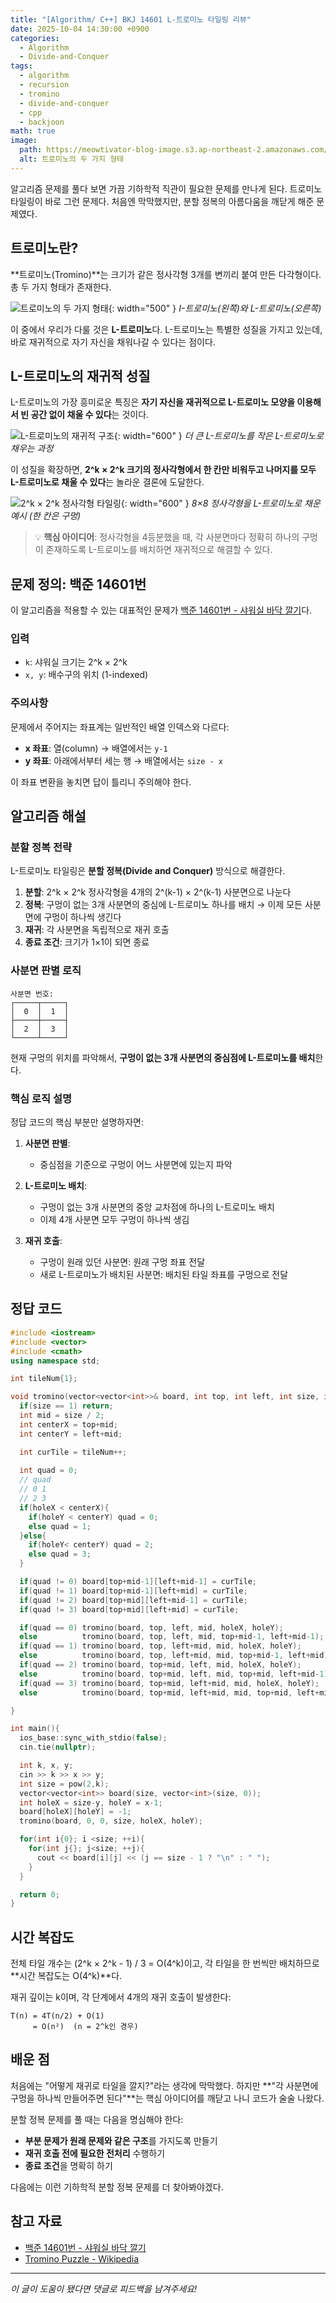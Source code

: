 ```yaml
---
title: "[Algorithm/ C++] BKJ 14601 L-트로미노 타일링 리뷰"
date: 2025-10-04 14:30:00 +0900
categories:
  - Algorithm
  - Divide-and-Conquer
tags:
  - algorithm
  - recursion
  - tromino
  - divide-and-conquer
  - cpp
  - backjoon
math: true
image:
  path: https://meowtivator-blog-image.s3.ap-northeast-2.amazonaws.com/images/2025/10/02/47eb3cda38585edede3c353a632825b1.png
  alt: 트로미노의 두 가지 형태
---
```


알고리즘 문제를 풀다 보면 가끔 기하학적 직관이 필요한 문제를 만나게 된다. 트로미노 타일링이 바로 그런 문제다. 처음엔 막막했지만, 분할 정복의 아름다움을 깨닫게 해준 문제였다.


## 트로미노란?

**트로미노(Tromino)**는 크기가 같은 정사각형 3개를 변끼리 붙여 만든 다각형이다. 총 두 가지 형태가 존재한다.

![트로미노의 두 가지 형태](https://meowtivator-blog-image.s3.ap-northeast-2.amazonaws.com/images/2025/10/02/47eb3cda38585edede3c353a632825b1.png){: width="500" }
_I-트로미노(왼쪽)와 L-트로미노(오른쪽)_


이 중에서 우리가 다룰 것은 **L-트로미노**다. L-트로미노는 특별한 성질을 가지고 있는데, 바로 재귀적으로 자기 자신을 채워나갈 수 있다는 점이다.


## L-트로미노의 재귀적 성질

L-트로미노의 가장 흥미로운 특징은 **자기 자신을 재귀적으로 L-트로미노 모양을 이용해서 빈 공간 없이 채울 수 있다**는 것이다.

![L-트로미노의 재귀적 구조](https://meowtivator-blog-image.s3.ap-northeast-2.amazonaws.com/images/2025/10/02/eaff8b6c1fab87bf52ebf494afa3d4d7.png){: width="600" }
_더 큰 L-트로미노를 작은 L-트로미노로 채우는 과정_


이 성질을 확장하면, **2^k × 2^k 크기의 정사각형에서 한 칸만 비워두고 나머지를 모두 L-트로미노로 채울 수 있다**는 놀라운 결론에 도달한다.

![2^k × 2^k 정사각형 타일링](https://meowtivator-blog-image.s3.ap-northeast-2.amazonaws.com/images/2025/10/02/506e6086e3b17add0227b7b1102e2fbc.png){: width="600" }
_8×8 정사각형을 L-트로미노로 채운 예시 (한 칸은 구멍)_


> 💡 **핵심 아이디어**: 정사각형을 4등분했을 때, 각 사분면마다 정확히 하나의 구멍이 존재하도록 L-트로미노를 배치하면 재귀적으로 해결할 수 있다.


## 문제 정의: 백준 14601번

이 알고리즘을 적용할 수 있는 대표적인 문제가 [백준 14601번 - 샤워실 바닥 깔기](https://www.acmicpc.net/problem/14601)다.

### 입력
- `k`: 샤워실 크기는 2^k × 2^k
- `x, y`: 배수구의 위치 (1-indexed)

### 주의사항
문제에서 주어지는 좌표계는 일반적인 배열 인덱스와 다르다:
- **x 좌표**: 열(column) → 배열에서는 `y-1`
- **y 좌표**: 아래에서부터 세는 행 → 배열에서는 `size - x`

이 좌표 변환을 놓치면 답이 틀리니 주의해야 한다.


## 알고리즘 해설

### 분할 정복 전략

L-트로미노 타일링은 **분할 정복(Divide and Conquer)** 방식으로 해결한다.

1. **분할**: 2^k × 2^k 정사각형을 4개의 2^(k-1) × 2^(k-1) 사분면으로 나눈다
2. **정복**: 구멍이 없는 3개 사분면의 중심에 L-트로미노 하나를 배치 → 이제 모든 사분면에 구멍이 하나씩 생긴다
3. **재귀**: 각 사분면을 독립적으로 재귀 호출
4. **종료 조건**: 크기가 1×1이 되면 종료


### 사분면 판별 로직

```
사분면 번호:
┌─────┬─────┐
│  0  │  1  │
├─────┼─────┤
│  2  │  3  │
└─────┴─────┘
```

현재 구멍의 위치를 파악해서, **구멍이 없는 3개 사분면의 중심점에 L-트로미노를 배치**한다.


### 핵심 로직 설명

정답 코드의 핵심 부분만 설명하자면:

1. **사분면 판별**:
   - 중심점을 기준으로 구멍이 어느 사분면에 있는지 파악

2. **L-트로미노 배치**:
   - 구멍이 없는 3개 사분면의 중앙 교차점에 하나의 L-트로미노 배치
   - 이제 4개 사분면 모두 구멍이 하나씩 생김

3. **재귀 호출**:
   - 구멍이 원래 있던 사분면: 원래 구멍 좌표 전달
   - 새로 L-트로미노가 배치된 사분면: 배치된 타일 좌표를 구멍으로 전달

## 정답 코드
```cpp
#include <iostream>
#include <vector>
#include <cmath>
using namespace std;

int tileNum{1};

void tromino(vector<vector<int>>& board, int top, int left, int size, int holeX, int holeY){
  if(size == 1) return;
  int mid = size / 2;
  int centerX = top+mid;
  int centerY = left+mid;

  int curTile = tileNum++;
  
  int quad = 0;
  // quad
  // 0 1
  // 2 3
  if(holeX < centerX){
    if(holeY < centerY) quad = 0;
    else quad = 1;
  }else{
    if(holeY< centerY) quad = 2;
    else quad = 3;
  }

  if(quad != 0) board[top+mid-1][left+mid-1] = curTile;
  if(quad != 1) board[top+mid-1][left+mid] = curTile;
  if(quad != 2) board[top+mid][left+mid-1] = curTile;
  if(quad != 3) board[top+mid][left+mid] = curTile;

  if(quad == 0) tromino(board, top, left, mid, holeX, holeY);
  else          tromino(board, top, left, mid, top+mid-1, left+mid-1);
  if(quad == 1) tromino(board, top, left+mid, mid, holeX, holeY);
  else          tromino(board, top, left+mid, mid, top+mid-1, left+mid);
  if(quad == 2) tromino(board, top+mid, left, mid, holeX, holeY);
  else          tromino(board, top+mid, left, mid, top+mid, left+mid-1);
  if(quad == 3) tromino(board, top+mid, left+mid, mid, holeX, holeY);
  else          tromino(board, top+mid, left+mid, mid, top+mid, left+mid);

}

int main(){
  ios_base::sync_with_stdio(false);
  cin.tie(nullptr);

  int k, x, y;
  cin >> k >> x >> y;
  int size = pow(2,k);
  vector<vector<int>> board(size, vector<int>(size, 0));
  int holeX = size-y, holeY = x-1;
  board[holeX][holeY] = -1;
  tromino(board, 0, 0, size, holeX, holeY);

  for(int i{0}; i <size; ++i){
    for(int j{}; j<size; ++j){
      cout << board[i][j] << (j == size - 1 ? "\n" : " ");
    }
  }

  return 0;
}
```

## 시간 복잡도

전체 타일 개수는 (2^k × 2^k - 1) / 3 = O(4^k)이고, 각 타일을 한 번씩만 배치하므로 **시간 복잡도는 O(4^k)**다.

재귀 깊이는 k이며, 각 단계에서 4개의 재귀 호출이 발생한다:

```
T(n) = 4T(n/2) + O(1)
     = O(n²)  (n = 2^k인 경우)
```


## 배운 점

처음에는 "어떻게 재귀로 타일을 깔지?"라는 생각에 막막했다. 하지만 **"각 사분면에 구멍을 하나씩 만들어주면 된다"**는 핵심 아이디어를 깨닫고 나니 코드가 술술 나왔다.

분할 정복 문제를 풀 때는 다음을 명심해야 한다:
- **부분 문제가 원래 문제와 같은 구조**를 가지도록 만들기
- **재귀 호출 전에 필요한 전처리** 수행하기
- **종료 조건**을 명확히 하기


다음에는 이런 기하학적 분할 정복 문제를 더 찾아봐야겠다.


## 참고 자료

- [백준 14601번 - 샤워실 바닥 깔기](https://www.acmicpc.net/problem/14601)
- [Tromino Puzzle - Wikipedia](https://en.wikipedia.org/wiki/Tromino)

---

_이 글이 도움이 됐다면 댓글로 피드백을 남겨주세요!_